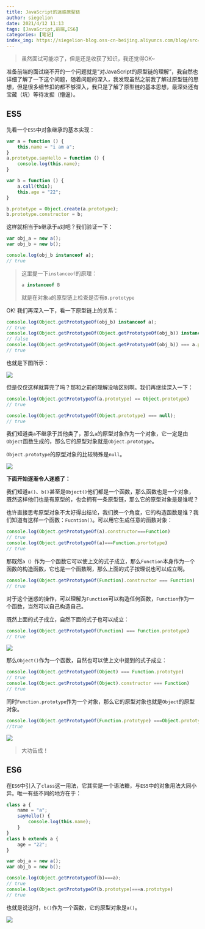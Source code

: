 ```yaml
---
title: JavaScript的迷惑原型链
author: siegelion
date: 2021/4/12 11:13
tags: [JavaScript,前端,ES6]
categories: [笔记]
index_img: https://siegelion-blog.oss-cn-beijing.aliyuncs.com/blog/src=http___201903.oss-cn-hangzhou.aliyuncs.com_js_900301-ec7ecc156a655d4fcf94361d71057e87.jpg&refer=http___201903.oss-cn-hangzhou.aliyuncs.webp
---
```


> 虽然面试可能凉了，但是还是收获了知识，我还觉得OK~

准备前端的面试绕不开的一个问题就是“对JavaScript的原型链的理解”，我自然也详细了解了一下这个问题，随着问题的深入，我发现虽然之前我了解过原型链的思想，但是很多细节扣的都不够深入，我只是了解了原型链的基本思想，最深处还有宝藏（坑）等待发掘（懵逼）。

## ES5

先看一个`ES5`中对象继承的基本实现：

```javascript
var a = function () {
    this.name = "i am a";
}
a.prototype.sayHello = function () {
    console.log(this.name);
}

var b = function () {
    a.call(this);
    this.age = "22";
}

b.prototype = Object.create(a.prototype);
b.prototype.constructor = b;
```

这样就相当于`b`继承于`a`对吧？我们验证一下：

```javascript
var obj_a = new a();
var obj_b = new b();

console.log(obj_b instanceof a);
// true
```

> 这里提一下`instanceof`的原理：
>
> ```javascript
> a instanceof B
> ```
>
> 就是在对象`a`的原型链上检查是否有`B.prototype`

OK! 我们再深入一下，看一下原型链上的关系：

```javascript
console.log(Object.getPrototypeOf(obj_b) instanceof a);
// true
console.log(Object.getPrototypeOf(Object.getPrototypeOf(obj_b)) instanceof a);
// false
console.log(Object.getPrototypeOf(Object.getPrototypeOf(obj_b)) === a.prototype);
// true
```

也就是下图所示：

![](https://siegelion-blog.oss-cn-beijing.aliyuncs.com/blog/image-20210412095957344.png)

但是仅仅这样就算完了吗？那和之前的理解没啥区别啊。我们再继续深入一下：

```javascript
console.log(Object.getPrototypeOf(a.prototype) == Object.prototype)
// true

console.log(Object.getPrototypeOf(Object.prototype) === null);
// true
```

我们知道类`a`不继承于其他类了，那么`a`的原型对象作为一个对象，它一定是由`Object`函数生成的，那么它的原型对象就是`Object.prototype`。

`Object.prototype`的原型对象的比较特殊是`null`。

![](https://siegelion-blog.oss-cn-beijing.aliyuncs.com/blog/image-20210412101114374.png)

**下面开始逐渐令人迷惑了：**

我们知道`a()`、`b()`甚至是`Object()`他们都是一个函数，那么函数也是一个对象，既然这样他们也是有原型的，也会拥有一条原型链，那么它的原型对象是是谁呢？

也许直接思考原型对象不太好得出结论，我们换一个角度，它的构造函数是谁？我们知道有这样一个函数：`Fucntion()`。可以用它生成任意的函数对象：

```javascript
console.log(Object.getPrototypeOf(a).constructor===Function)
// true
console.log(Object.getPrototypeOf(a)===Function.prortotype)
// true
```

那既然`a（）`作为一个函数它可以使上文的式子成立，那么`Function`本身作为一个函数的构造函数，它也是一个函数啊，那么上面的式子按理说也可以成立啊。

```javascript
console.log(Object.getPrototypeOf(Function).constructor === Function)
// true
```

对于这个迷惑的操作，可以理解为`Function`可以构造任何函数，`Function`作为一个函数，当然可以自己构造自己。

既然上面的式子成立，自然下面的式子也可以成立：

```javascript
console.log(Object.getPrototypeOf(Function) === Function.prototype)
// true
```

![](https://siegelion-blog.oss-cn-beijing.aliyuncs.com/blog/image-20210412104224220.png)

那么`Object()`作为一个函数，自然也可以使上文中提到的式子成立：

```javascript
console.log(Object.getPrototypeOf(Object) === Function.prototype)
// true
console.log(Object.getPrototypeOf(Object).constructor === Function)
// true
```

同时`Function.prototype`作为一个对象，那么它的原型对象也就是`Object`的原型对象。

```javascript
console.log(Object.getPrototypeOf(Function.prototype) ===Object.prototype)
//true
```

![](https://siegelion-blog.oss-cn-beijing.aliyuncs.com/blog/image-20210412104903232.png)

> 大功告成！

## ES6

在`ES6`中引入了`class`这一用法，它其实是一个语法糖，与`ES5`中的对象用法大同小异。唯一有些不同的地方在于：

```javascript
class a {
    name = "a";
    sayHello() {
        console.log(this.name);
    }
}
class b extends a {
    age = "22";
}

var obj_a = new a();
var obj_b = new b();

console.log(Object.getPrototypeOf(b)===a);
// true
console.log(Object.getPrototypeOf(b.prototype)===a.prototype)
// true
```

也就是说这时，`b()`作为一个函数，它的原型对象是`a()`。

![](https://siegelion-blog.oss-cn-beijing.aliyuncs.com/blog/image-20210412111233009.png)

